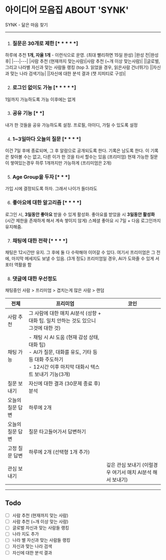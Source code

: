 # 아이디어 모음집 ABOUT 'SYNK'

SYNK - 닮은 마음 찾기
___

1. ### __질문은 30개로 제한__ [* * * * *]
하루에 추천 __1개, 자율 1개__ - 이런식으로 운영. (최대 빨리하면 15일 완성)
|완성 전|완성 후|
|---|---|
|사람 추천 (현재까지 맞는사람)|사람 추천 (~개 이상 맞는사람)|
||글로벌, 그리고 나라별 자신과 맞는 사람들 랭킹 (top 3. 읽었을 경우, 읽은사람 건너뛰기)
||자신과 맞는 나라 검색기능|
||자신에 대한 분석 결과 (챗 지피티로 구성)|


 

2. ### __로그인 없이도 가능__ [* * * * *]
1일까지 가능하도록 가능 이후에는 없게

3. ### __공유 기능__ [* *]
내가 한 것들을 공유 가능하도록 설정.
프로필, 아이디, 가릴 수 있도록 설정

4. ### __1~3일마다 오늘의 질문__ [* * * *]
이건 7일 후에 종료되며, 그 후 알람으로 공개되도록 한다.
기록은 남도록 한다.
이 기록은 찾아볼 수는 없고, 다른 이가 한 것을 타서 할수는 있음 (프리미엄)
현재 가능한 질문이 쌓여있는경우 하루 1개까지만 가능하게 (프리미엄은 2개)


5. ### __Age Group을 두자__ [* * *]
가입 시에 결정되도록 하자. 그래서 나이가 들더라도 

6. ### __좋아요에 대한 알고리즘__ [* * * *]
로그인 시, __3일동안 좋아요__ 받을 수 있게 활성화.
좋아요를 받았을 시 __3일동안 활성화__ (시간 제한을 존재하게 해서 계속 쌓이지 않게)
스페셜 좋아요 시 7일 + 다음 로그인까지 유지해줌.

7. ### __채팅에 대한 전략__ [* * * *]
채팅은 12시간만 유지. 그 후에 둘 다 수락해야 이어갈 수 있다.
여기서 프리미엄은 그 전에, 마지막 메세지도 보낼 수 있음. (3개 정도)
프리미엄일 경우, AI가 도와줄 수 있게 서포터 역활을 함

8. ### __댓글에 대한 우선정도__
채팅중인 사람 > 프리미엄 > 겹치는게 많은 사람 > 랜덤


|전체|프리미엄|코인|
|---|---|--|
|사람 추천|그 사람에 대한 매치 AI분석 (성향 + 대화 팁. 일치 안하는 것도 있으니 그것에 대한 것)||
|채팅 가능|- 채팅 시 AI 도움 (현재 감성 상태, 대화 팁)<br>- AI가 질문, 대화를 유도, 기타 등등 대화 주도하기<br>- 12시간 이후 마지막 대화시 텍스트 보내기 기능(3개)||
|질문 보내기|자신에 대한 결과 (30문제 종료 후) 분석||
|오늘의 질문 답변|하루에 2개||
|오늘의 질문 답변|질문 타고들어가서 답변하기||
|고정 질문 답변|하루에 2개 (선택형 1개 추가)||
|관심 보내기||깊은 관심 보내기 (이럴경우 여기서 매치 AI분석 해서 보내기)|



___
## Todo

- [ ] 사람 추천 (현재까지 맞는 사람)
- [ ] 사람 추천 (~개 이상 맞는 사람)
- [ ] 글로벌 자신과 맞는 사람들 랭킹
- [ ] 나라 지도 추가
- [ ] 나라 별 자신과 맞는 사람들 랭킹
- [ ] 자신과 맞는 나라 검색
- [ ] 자신에 대한 분석 결과
